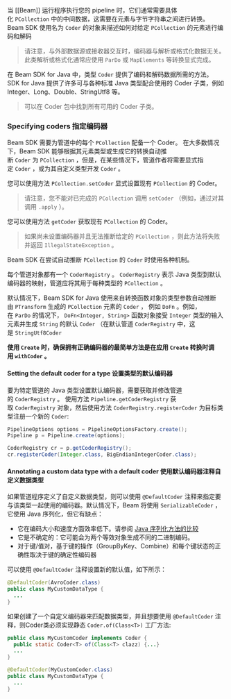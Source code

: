 当 [[Beam]] 运行程序执行您的 pipeline 时，它们通常需要具体化 `PCollection` 中的中间数据，这需要在元素与字节字符串之间进行转换。 Beam SDK 使用名为 `Coder` 的对象来描述如何对给定 `PCollection` 的元素进行编码和解码
>请注意，与外部数据源或接收器交互时，编码器与解析或格式化数据无关。此类解析或格式化通常应使用 `ParDo` 或 `MapElements` 等转换显式完成。

在 Beam SDK for Java 中，类型 `Coder` 提供了编码和解码数据所需的方法。 
SDK for Java 提供了许多可与各种标准 Java 类型配合使用的 Coder 子类，例如 Integer、Long、Double、StringUtf8 等。
>可以在 Coder 包中找到所有可用的 Coder 子类。

### Specifying coders 指定编码器
Beam SDK 需要为管道中的每个 `PCollection` 配备一个 Coder。
在大多数情况下，Beam SDK 能够根据其元素类型或生成它的转换自动推断 `Coder` 为 `PCollection` ，但是，在某些情况下，管道作者将需要显式指定 `Coder` ，或为其自定义类型开发 `Coder` 。

您可以使用方法 `PCollection.setCoder` 显式设置现有 `PCollection` 的 Coder。
>请注意，您不能对已完成的 `PCollection` 调用 `setCoder` （例如，通过对其调用 `.apply` ）。

您可以使用方法 `getCoder` 获取现有 `PCollection` 的 Coder。
>如果尚未设置编码器并且无法推断给定的 `PCollection` ，则此方法将失败并返回 `IllegalStateException` 。

Beam SDK 在尝试自动推断 `PCollection` 的 `Coder` 时使用各种机制。

每个管道对象都有一个 `CoderRegistry` 。 `CoderRegistry` 表示 Java 类型到默认编码器的映射，管道应将其用于每种类型的 `PCollection` 。

默认情况下，Beam SDK for Java 使用来自转换函数对象的类型参数自动推断由 `PTransform` 生成的 `PCollection` 元素的 `Coder` ，
例如 `DoFn` 。例如，在 `ParDo` 的情况下， `DoFn<Integer, String>` 函数对象接受 `Integer` 类型的输入元素并生成 `String` 的默认 `Coder` （在默认管道 `CoderRegistry` 中，这是 `StringUtf8Coder`

**使用 `Create` 时，确保拥有正确编码器的最简单方法是在应用 `Create` 转换时调用 `withCoder` 。**

#### Setting the default coder for a type 设置类型的默认编码器
要为特定管道的 Java 类型设置默认编码器，需要获取并修改管道的 `CoderRegistry` 。
使用方法 `Pipeline.getCoderRegistry` 获取 `CoderRegistry` 对象，然后使用方法 `CoderRegistry.registerCoder` 为目标类型注册一个新的 `Coder`:
```java
PipelineOptions options = PipelineOptionsFactory.create();
Pipeline p = Pipeline.create(options);

CoderRegistry cr = p.getCoderRegistry();
cr.registerCoder(Integer.class, BigEndianIntegerCoder.class);
```

#### Annotating a custom data type with a default coder 使用默认编码器注释自定义数据类型
如果管道程序定义了自定义数据类型，则可以使用 `@DefaultCoder` 注释来指定要与该类型一起使用的编码器。默认情况下，Beam 将使用 `SerializableCoder` ，它使用 Java 序列化，但它有缺点：
- 它在编码大小和速度方面效率低下。请参阅 [Java 序列化方法的比较](https://blog.softwaremill.com/the-best-serialization-strategy-for-event-sourcing-9321c299632b)
- 它是不确定的：它可能会为两个等效对象生成不同的二进制编码。
- 对于键/值对，基于键的操作（GroupByKey、Combine）和每个键状态的正确性取决于键的确定性编码器

可以使用 `@DefaultCoder` 注释设置新的默认值，如下所示：
```java
@DefaultCoder(AvroCoder.class)
public class MyCustomDataType {
  ...
}
```
如果创建了一个自定义编码器来匹配数据类型，并且想要使用 `@DefaultCoder` 注释，则Coder类必须实现静态 `Coder.of(Class<T>)` 工厂方法:
```java
public class MyCustomCoder implements Coder {
  public static Coder<T> of(Class<T> clazz) {...}
  ...
}

@DefaultCoder(MyCustomCoder.class)
public class MyCustomDataType {
  ...
}
```
